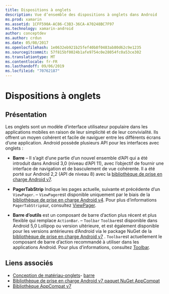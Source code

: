 ```yaml
---
title: Dispositions à onglets
description: Vue d’ensemble des dispositions à onglets dans Android
ms.prod: xamarin
ms.assetid: 1CFF590A-AC86-C3B3-36CA-A70248BC7F97
ms.technology: xamarin-android
author: conceptdev
ms.author: crdun
ms.date: 05/08/2017
ms.openlocfilehash: 1e0632eb921b25fef40b8f0483ab80d62c9e1235
ms.sourcegitcommit: 57f815bf0024b1afe9754c0e28054fc0a53ce302
ms.translationtype: MT
ms.contentlocale: fr-FR
ms.lasthandoff: 09/06/2019
ms.locfileid: "70762187"
---
```

# <a name="tabbed-layouts"></a>Dispositions à onglets

## <a name="overview"></a>Présentation

Les onglets sont un modèle d’interface utilisateur populaire dans les applications mobiles en raison de leur simplicité et de leur convivialité. Ils offrent un moyen cohérent et facile de naviguer entre les différents écrans d’une application. Android possède plusieurs API pour les interfaces avec onglets : 

- **Barre** &ndash; Il s’agit d’une partie d’un nouvel ensemble d’API qui a été introduit dans Android 3,0 (niveau d’API 11), avec l’objectif de fournir une interface de navigation et de basculement de vue cohérente. Il a été porté sur Android 2,2 (API de niveau 8) avec la [bibliothèque de prise en charge Android v7](https://www.nuget.org/packages/Xamarin.Android.Support.v7.AppCompat/). 

- **PagerTabStrip** Indique les pages actuelle, suivante et précédente d’un `ViewPager`. &ndash; `ViewPager`est disponible uniquement par le biais de la [bibliothèque de prise en charge Android v4](https://www.nuget.org/packages/Xamarin.Android.Support.v4/).
     Pour plus d’informations `PagerTabStrip`sur, consultez [ViewPager](~/android/user-interface/controls/view-pager/index.md).

- **Barre d’outils** est un composant de barre d’action plus récent et plus flexible qui remplace `ActionBar`. &ndash; `Toolbar` `Toolbar`est disponible dans Android 5,0 Lollipop ou version ultérieure, et est également disponible pour les versions antérieures d’Android via le package NuGet de la [bibliothèque de prise en charge Android v7](https://www.nuget.org/packages/Xamarin.Android.Support.v7.AppCompat/) . 
    `Toolbar`est actuellement le composant de barre d’action recommandé à utiliser dans les applications Android.
    Pour plus d’informations, consultez [Toolbar](~/android/user-interface/controls/tool-bar/index.md). 

## <a name="related-links"></a>Liens associés

- [Conception de matériau-onglets](https://material.io/guidelines/components/tabs.html)- [barre](https://developer.android.com/guide/topics/ui/actionbar.html)
- [Bibliothèque de prise en charge Android v7 paquet NuGet AppCompat](https://www.nuget.org/packages/Xamarin.Android.Support.v7.AppCompat/)
- [Bibliothèque AppCompat v7](https://developer.android.com/tools/support-library/features.html#v7-appcompat)
